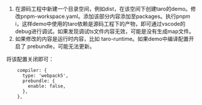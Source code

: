 1. 在源码工程中新建一个目录空间，例如dist，在该空间下创建taro的demo。修改pnpm-workspace.yaml。添加该部分内容添加至packages。执行pnpm i，这样demo中使用的taro依赖是源码工程下的产物，即可通过vscode的debug进行调试。如果发现调试ts文件内容无效，可能是没有生成map文件。
2. 如果修改的内容是运行时内容，比如 taro-runtime。如果demo中编译配置开启了 prebundle，可能无法更新。

将该配置关闭即可：

```
    compiler: {
      type: 'webpack5',
      prebundle: {
        enable: false,
      },
    },
```
